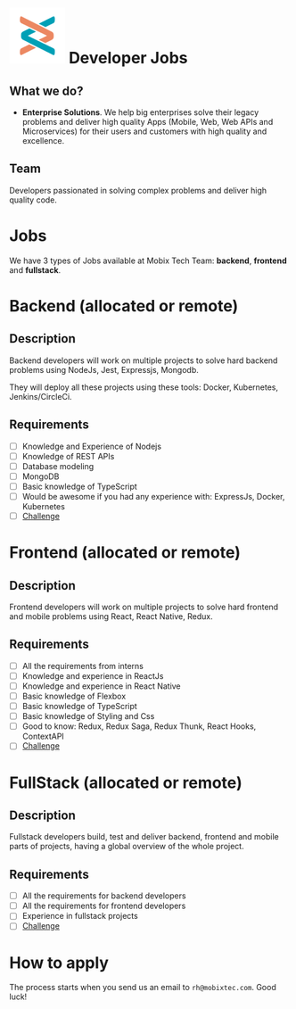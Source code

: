 # ![Mobix](./logo.png) Developer Jobs

## What we do?
- **Enterprise Solutions**. We help big enterprises solve their legacy problems and deliver high quality
Apps (Mobile, Web, Web APIs and Microservices) for their users and customers with high quality and excellence.

## Team
Developers passionated in solving complex problems and deliver high quality code.

# Jobs
We have 3 types of Jobs available at Mobix Tech Team: **backend**, **frontend** and **fullstack**.

# Backend (allocated or remote)
## Description
Backend developers will work on multiple projects to solve hard backend problems using NodeJs, Jest, Expressjs, Mongodb.

They will deploy all these projects using these tools: Docker, Kubernetes, Jenkins/CircleCi.

## Requirements
- [ ] Knowledge and Experience of Nodejs
- [ ] Knowledge of REST APIs
- [ ] Database modeling
- [ ] MongoDB
- [ ] Basic knowledge of TypeScript
- [ ] Would be awesome if you had any experience with: ExpressJs, Docker, Kubernetes
- [ ] [Challenge](./backend/challenge.md)

# Frontend (allocated or remote)
## Description
Frontend developers will work on multiple projects to solve hard frontend and mobile problems using React, React Native, Redux.

## Requirements
- [ ] All the requirements from interns
- [ ] Knowledge and experience in ReactJs
- [ ] Knowledge and experience in React Native
- [ ] Basic knowledge of Flexbox
- [ ] Basic knowledge of TypeScript
- [ ] Basic knowledge of Styling and Css
- [ ] Good to know: Redux, Redux Saga, Redux Thunk, React Hooks, ContextAPI
- [ ] [Challenge](./frontend/challenge.md)

# FullStack (allocated or remote)
## Description
Fullstack developers build, test and deliver backend, frontend and mobile parts of projects, having a global overview of the whole project.

## Requirements
- [ ] All the requirements for backend developers
- [ ] All the requirements for frontend developers
- [ ] Experience in fullstack projects
- [ ] [Challenge](./fullstack/challenge.md)

# How to apply
The process starts when you send us an email to `rh@mobixtec.com`. Good luck!
